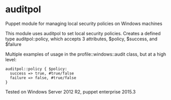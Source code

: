 # auditpol
Puppet module for managing local security policies on Windows machines

This module uses auditpol to set local security policies. Creates a defined type auditpol::policy, which accepts 3 attributes, $policy, $success, and $failure

Multiple examples of usage in the profile::windows::audit class, but at a high level:

```
auditpol::policy { $policy:
  success => true, #true/false
  failure => false, #true/false
}
```

Tested on Windows Server 2012 R2, puppet enterprise 2015.3
